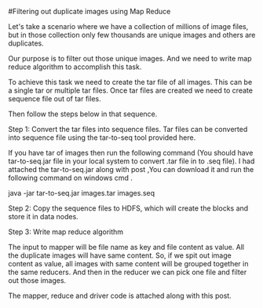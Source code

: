 #Filtering out duplicate images using Map Reduce
                          
Let's take a scenario where we have a collection of millions of image files, but in those collection only few thousands are unique images and others are duplicates.

Our purpose is to filter out those unique images. And we need to write map reduce algorithm to accomplish this task.


To achieve this task we need to create the tar file of all images. This can be a single tar or multiple tar files. Once tar files are created we need to create sequence file out of tar files.

Then follow the steps below in that sequence. 

Step 1: Convert the tar files into sequence files. Tar files can be converted into sequence file using the tar-to-seq tool provided here. 

If you have tar of images then run the following command (You should have tar-to-seq.jar file in your local system to convert .tar file in to .seq file). I had attached the tar-to-seq.jar along with post ,You can download it and run the following command on windows cmd .

java -jar tar-to-seq.jar images.tar images.seq

Step 2: Copy the sequence files to HDFS, which will create the blocks and store it in data nodes.

Step 3: Write map reduce algorithm

The input to mapper will be file name as key and file content as value. All the duplicate images will have same content. So, if we spit out image content as value, all images with same content will be grouped together in the same reducers. And then in the reducer we can pick one file and filter out those images.

The mapper, reduce and driver code is attached along with this post.




